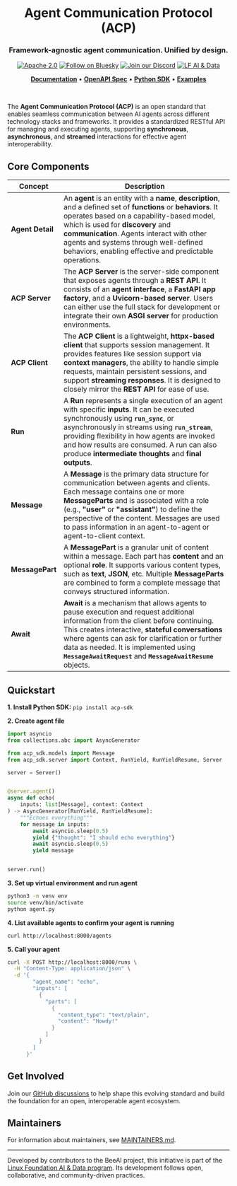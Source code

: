 <h1 align="center">
  Agent Communication Protocol (ACP)
</h1>
<h3 align="center">Framework-agnostic agent communication. Unified by design.</h3>

<div align="center">

[![Apache 2.0](https://img.shields.io/badge/Apache%202.0-License-EA7826?style=flat-square&logo=apache&logoColor=white)](https://github.com/i-am-bee/beeai-framework?tab=Apache-2.0-1-ov-file#readme)
[![Follow on Bluesky](https://img.shields.io/badge/Follow%20on%20Bluesky-0285FF?style=flat-square&logo=bluesky&logoColor=white)](https://bsky.app/profile/beeaiagents.bsky.social)
[![Join our Discord](https://img.shields.io/badge/Join%20our%20Discord-7289DA?style=flat-square&logo=discord&logoColor=white)](https://discord.com/invite/NradeA6ZNF)
[![LF AI & Data](https://img.shields.io/badge/LF%20AI%20%26%20Data-0072C6?style=flat-square&logo=linuxfoundation&logoColor=white)](https://lfaidata.foundation/projects/)

</div>

<p align="center">
  <strong><a href="https://ibm.biz/agentcommunicationprotocol">Documentation</a></strong> •
  <strong><a href="https://github.com/i-am-bee/beeai-platform/blob/main/docs/acp/spec/openapi.yaml">OpenAPI Spec</a></strong> •
  <strong><a href="https://github.com/i-am-bee/acp/blob/main/python">Python SDK</a></strong> •
  <strong><a href="https://github.com/i-am-bee/acp/tree/main/examples">Examples</a></strong>
</p>

<br>

The **Agent Communication Protocol (ACP)** is an open standard that enables seamless communication between AI agents across different technology stacks and frameworks. It provides a standardized RESTful API for managing and executing agents, supporting **synchronous**, **asynchronous**, and **streamed** interactions for effective agent interoperability.

## Core Components

| **Concept**      | **Description** |
|------------------|-----------------|
| **Agent Detail** | An **agent** is an entity with a **name**, **description**, and a defined set of **functions** or **behaviors**. It operates based on a capability-based model, which is used for **discovery** and **communication**. Agents interact with other agents and systems through well-defined behaviors, enabling effective and predictable operations. |
| **ACP Server**   | The **ACP Server** is the server-side component that exposes agents through a **REST API**. It consists of an **agent interface**, a **FastAPI app factory**, and a **Uvicorn-based server**. Users can either use the full stack for development or integrate their own **ASGI server** for production environments. |
| **ACP Client**   | The **ACP Client** is a lightweight, **httpx-based client** that supports session management. It provides features like session support via **context managers**, the ability to handle simple requests, maintain persistent sessions, and support **streaming responses**. It is designed to closely mirror the **REST API** for ease of use. |
| **Run**          | A **Run** represents a single execution of an agent with specific **inputs**. It can be executed synchronously using **`run_sync`**, or asynchronously in streams using **`run_stream`**, providing flexibility in how agents are invoked and how results are consumed. A run can also produce **intermediate thoughts** and **final outputs**. |
| **Message**      | A **Message** is the primary data structure for communication between agents and clients. Each message contains one or more **MessageParts** and is associated with a role (e.g., **"user"** or **"assistant"**) to define the perspective of the content. Messages are used to pass information in an agent-to-agent or agent-to-client context. |
| **MessagePart**  | A **MessagePart** is a granular unit of content within a message. Each part has **content** and an optional **role**. It supports various content types, such as **text**, **JSON**, etc. Multiple **MessageParts** are combined to form a complete message that conveys structured information. |
| **Await**        | **Await** is a mechanism that allows agents to pause execution and request additional information from the client before continuing. This creates interactive, **stateful conversations** where agents can ask for clarification or further data as needed. It is implemented using **`MessageAwaitRequest`** and **`MessageAwaitResume`** objects. |

## Quickstart

**1. Install Python SDK:** `pip install acp-sdk`

**2. Create agent file**
```python agent.py
import asyncio
from collections.abc import AsyncGenerator

from acp_sdk.models import Message
from acp_sdk.server import Context, RunYield, RunYieldResume, Server

server = Server()


@server.agent()
async def echo(
    inputs: list[Message], context: Context
) -> AsyncGenerator[RunYield, RunYieldResume]:
    """Echoes everything"""
    for message in inputs:
        await asyncio.sleep(0.5)
        yield {"thought": "I should echo everything"}
        await asyncio.sleep(0.5)
        yield message


server.run()
```

**3. Set up virtual environment and run agent**
```bash
python3 -m venv env
source venv/bin/activate
python agent.py
```

**4. List available agents to confirm your agent is running**
```bash
curl http://localhost:8000/agents
```

**5. Call your agent**
```bash
curl -X POST http://localhost:8000/runs \
  -H "Content-Type: application/json" \
  -d '{
        "agent_name": "echo",
        "inputs": [
          {
            "parts": [
              {
                "content_type": "text/plain",
                "content": "Howdy!"
              }
            ]
          }
        ]
      }'
```

## Get Involved

Join our [GitHub discussions](https://github.com/orgs/i-am-bee/discussions) to help shape this evolving standard and build the foundation for an open, interoperable agent ecosystem.

## Maintainers

For information about maintainers, see [MAINTAINERS.md](./MAINTAINERS.md).

---

Developed by contributors to the BeeAI project, this initiative is part of the [Linux Foundation AI & Data program](https://lfaidata.foundation/projects/). Its development follows open, collaborative, and community-driven practices.
